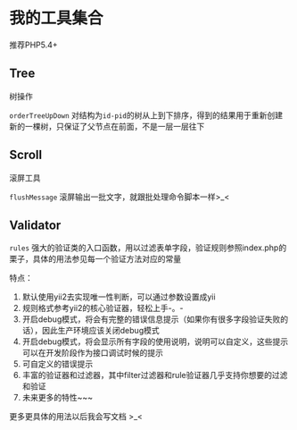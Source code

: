 # 我的工具集合

推荐PHP5.4+

## Tree

树操作

`orderTreeUpDown` 对结构为`id-pid`的树从上到下排序，得到的结果用于重新创建新的一棵树，只保证了父节点在前面，不是一层一层往下

## Scroll

滚屏工具

`flushMessage` 滚屏输出一批文字，就跟批处理命令脚本一样>_<

## Validator

`rules` 强大的验证类的入口函数，用以过滤表单字段，验证规则参照index.php的栗子，具体的用法参见每一个验证方法对应的常量

特点：

1. 默认使用yii2去实现唯一性判断，可以通过参数设置成yii
2. 规则格式参考yii2的核心验证器，轻松上手-。-
3. 开启debug模式，将会有完整的错误信息提示（如果你有很多字段验证失败的话），因此生产环境应该关闭debug模式
4. 开启debug模式，将会显示所有字段的使用说明，说明可以自定义，这些提示可以在开发阶段作为接口调试时候的提示
5. 可自定义的错误提示
6. 丰富的验证器和过滤器，其中filter过滤器和rule验证器几乎支持你想要的过滤和验证
7. 未来更多的特性~~~

更多更具体的用法以后我会写文档 >_<

